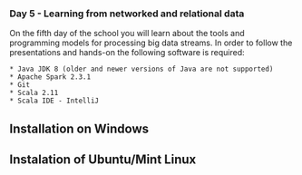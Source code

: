 ### Day 5 - Learning from networked and relational data

On the fifth day of the school you will learn about the tools and programming models for processing big data streams. In order to follow the presentations and hands-on the following software is required:

	* Java JDK 8 (older and newer versions of Java are not supported)
	* Apache Spark 2.3.1
	* Git
	* Scala 2.11
  	* Scala IDE - IntelliJ
  
  ## Installation on Windows
  
  
  ## Instalation of Ubuntu/Mint Linux
  
  
